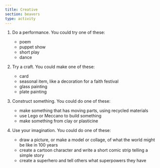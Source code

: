 ```yaml
---
title: Creative
section: beavers
type: activity
---
```


1. Do a performance. You could try one of these:
	* poem
	* puppet show
	* short play
	* dance

2. Try a craft. You could make one of these:
	* card
	* seasonal item, like a decoration for a faith festival
	* glass painting
	* plate painting

3. Construct something. You could do one of these:
	* make something that has moving parts, using recycled materials
	* use Lego or Meccano to build something
	* make something from clay or plasticine

4. Use your imagination. You could do one of these:
	* draw a picture, or make a model or collage, of what the world might be like in 100 years
	* create a cartoon character and write a short comic strip telling a simple story
	* create a superhero and tell others what superpowers they have

